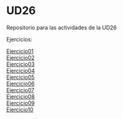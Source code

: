 # UD26
 Repositorio para las actividades de la UD26
 
 Ejercicios:

<a href="https://jordicunillerarivera.github.io/UD28/Ejercicio01/">Ejercicio01</a><br>
<a href="https://jordicunillerarivera.github.io/UD28/Ejercicio02/">Ejercicio02</a><br>
<a href="https://jordicunillerarivera.github.io/UD28/Ejercicio03/">Ejercicio03</a><br>
<a href="https://jordicunillerarivera.github.io/UD28/Ejercicio04/">Ejercicio04</a><br>
<a href="https://jordicunillerarivera.github.io/UD28/Ejercicio05/">Ejercicio05</a><br>
<a href="https://jordicunillerarivera.github.io/UD28/Ejercicio06/">Ejercicio06</a><br>
<a href="https://jordicunillerarivera.github.io/UD28/Ejercicio07/">Ejercicio07</a><br>
<a href="https://jordicunillerarivera.github.io/UD28/Ejercicio08/">Ejercicio08</a><br>
<a href="https://jordicunillerarivera.github.io/UD28/Ejercicio09/">Ejercicio09</a><br>
<a href="https://jordicunillerarivera.github.io/UD28/Ejercicio10/">Ejercicio10</a>
